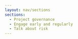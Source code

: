 ```yaml
---
layout: nav/sections
sections:
  - Project governance
  - Engage early and regularly
  - Talk about risk
---
```

